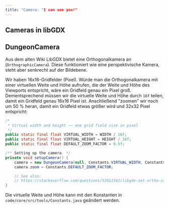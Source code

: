 ```yaml
---
title: "Camera: "I can see you!"
---
```



## Cameras in libGDX

## DungeonCamera



Aus dem alten Wiki
LibGDX bietet eine Orthogonalkamera an (`OrthographicCamera`). Diese funktioniert wie eine perspektivische Kamera, steht aber senkrecht auf der Bildebene.

Wir haben 16x16-Gridfelder (Pixel). Würde man die Orthogonalkamera mit einer virtuellen Weite und Höhe aufrufen, die der Weite und Höhe des Viewports entspricht, wäre ein Gridfeld genau ein Pixel groß. Dementsprechend müssen wir die virtuelle Weite und Höhe durch `16f` teilen, damit ein Gridfeld genau 16x16 Pixel ist. Anschließend "zoomen" wir noch um 50 % heran, damit ein Gridfeld etwas größer wird und 32x32 Pixel entspricht:

```java
/*
 * Virtual width and height ~~ one grid field size in pixel
 */
public static final float VIRTUAL_WIDTH = WIDTH / 16f;
public static final float VIRTUAL_HEIGHT = HEIGHT / 16f;
public static final float DEFAULT_ZOOM_FACTOR = 0.5f;
```

```java
/** Setting up the camera. */
private void setupCamera() {
    camera = new DungeonCamera(null, Constants.VIRTUAL_WIDTH, Constants.VIRTUAL_HEIGHT);
    camera.zoom = Constants.DEFAULT_ZOOM_FACTOR;

    // See also:
    // https://stackoverflow.com/questions/52011592/libgdx-set-ortho-camera
}
```

Die virtuelle Weite und Höhe kann mit den Konstanten in `code/core/src/tools/Constants.java` geändert werden.
